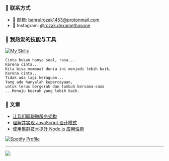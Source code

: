 
### 🌟 联系方式
- 📧 邮箱: [bahrulrozak1453@protonmail.com](mailto:bahrulrozak1453@protonmail.com)  
- 📸 Instagram: [@rozak.dexamethasone](https://www.instagram.com/bahrulrozakdev)

### 🚀 我热爱的技能与工具
[![My Skills](https://skillicons.dev/icons?i=python,bootstrap,django,flask&theme=dark)](https://skillicons.dev)

```
Cinta bukan hanya soal, rasa...
Karena cinta...
Kita bisa membuat dunia ini menjadi lebih baik,
Karena cinta...
Tidak ada lagi keraguan...
Yang ada hanyalah kepercayaan,
untuk terus bergerak dan tumbuh bersama-sama
...Menuju kearah yang lebih baik.
```

### 📝 文章
- [让我们聊聊微服务架构](https://medium.com/@bahrulrozak/lets-talk-about-microservices-architecture-f38eee796001)  
- [理解并实现 JavaScript 设计模式](https://medium.com/@bahrulrozak/understanding-and-implementing-design-patterns-in-javascript-16551e3ae2aa)  
- [使用集群技术提升 Node.js 应用性能](https://medium.com/@bahrulrozak/implementation-of-clustering-techniques-to-improve-node-js-application-performance-85aa75255a17)  

[![Spotify Profile](https://spotify-github-profile.kittinanx.com/api/view?uid=y815lrm95x23ga03elyv3x2jc&cover_image=true&theme=natemoo-re&show_offline=true&background_color=0000ff&interchange=true&bar_color=ff0000&bar_color_cover=true)](https://github.com/kittinan/spotify-github-profile)

---

[![](https://visitcount.itsvg.in/api?id=Bahrul-Rozak&icon=0&color=0)](https://visitcount.itsvg.in)

<!-- 由 GPRM 自豪创建 ( https://gprm.itsvg.in ) -->
